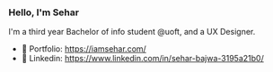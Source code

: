 ### Hello, I'm Sehar

I'm a third year Bachelor of info student @uoft, and a UX Designer.

- 🚀 Portfolio: https://iamsehar.com/
- 💬 Linkedin: https://www.linkedin.com/in/sehar-bajwa-3195a21b0/

